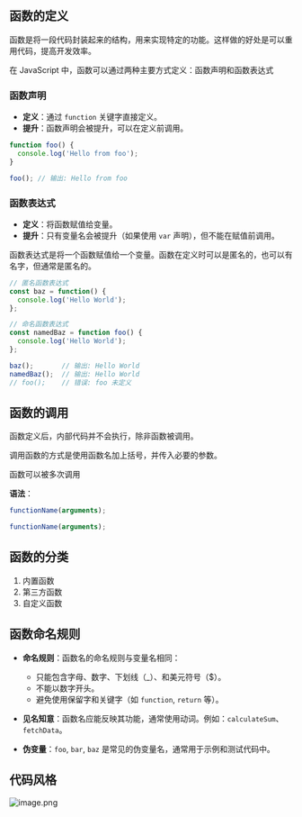 ## 函数的定义

函数是将一段代码封装起来的结构，用来实现特定的功能。这样做的好处是可以重用代码，提高开发效率。

在 JavaScript 中，函数可以通过两种主要方式定义：函数声明和函数表达式



### 函数声明

- **定义**：通过 `function` 关键字直接定义。
- **提升**：函数声明会被提升，可以在定义前调用。

```javascript
function foo() {
  console.log('Hello from foo');
}

foo(); // 输出: Hello from foo
```



### 函数表达式

- **定义**：将函数赋值给变量。
- **提升**：只有变量名会被提升（如果使用 `var` 声明），但不能在赋值前调用。

函数表达式是将一个函数赋值给一个变量。函数在定义时可以是匿名的，也可以有名字，但通常是匿名的。

```js
// 匿名函数表达式
const baz = function() {
  console.log('Hello World');
};

// 命名函数表达式
const namedBaz = function foo() {
  console.log('Hello World');
};

baz();       // 输出: Hello World
namedBaz();  // 输出: Hello World
// foo();    // 错误: foo 未定义
```



## 函数的调用

函数定义后，内部代码并不会执行，除非函数被调用。

调用函数的方式是使用函数名加上括号，并传入必要的参数。

函数可以被多次调用



**语法**：

```javascript
functionName(arguments);

functionName(arguments);
```



## 函数的分类

1. 内置函数
2. 第三方函数
3. 自定义函数



## 函数命名规则

- **命名规则**：函数名的命名规则与变量名相同：
  - 只能包含字母、数字、下划线（_）、和美元符号（$）。
  - 不能以数字开头。
  - 避免使用保留字和关键字（如 `function`, `return` 等）。

- **见名知意**：函数名应能反映其功能，通常使用动词。例如：`calculateSum`、`fetchData`。

- **伪变量**：`foo`, `bar`, `baz` 是常见的伪变量名，通常用于示例和测试代码中。



## 代码风格

![image.png](https://p3-juejin.byteimg.com/tos-cn-i-k3u1fbpfcp/7eb4fd6fd4fa4dc987efaf6c3ce89a4f~tplv-k3u1fbpfcp-zoom-1.image#?w=1611\&h=1087\&s=481104\&e=png\&b=fbf9f8) 




